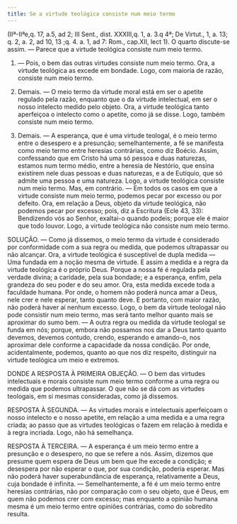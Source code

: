 ```yaml
---
title: Se a virtude teológica consiste num meio termo
---
```


(IIª-IIªe,q. 17, a.5, ad 2; III Sent., dist. XXXIII,q. 1, a. 3.q 4ª; De Virtut., 1, a. 13; q. 2, a. 2, ad 10, 13 ;q. 4. a. 1, ad 7: Rom., cap.XII, lect 1).
  O quarto discute-se assim. — Parece que a virtude teológica consiste num meio termo.  

1. — Pois, o bem das outras virtudes consiste num meio termo. Ora, a virtude teológica as excede em bondade. Logo, com maioria de razão, consiste num meio termo.  

2. Demais. — O meio termo da virtude moral está em ser o apetite regulado pela razão, enquanto que o da virtude intelectual, em ser o nosso intelecto medido pelo objeto. Ora, a virtude teológica tanto aperfeiçoa o intelecto como o apetite, como já se disse. Logo, também consiste num meio termo.  

3. Demais. — A esperança, que é uma virtude teologal, é o meio termo entre o desespero e a presunção; semelhantemente, a fé se manifesta como meio termo entre heresias contrárias, como diz Boécio. Assim, confessando que em Cristo há uma só pessoa e duas naturezas, estamos num termo médio, entre a heresia de Nestório, que ensina existirem nele duas pessoas e duas naturezas, e a de Eutíquio, que só admite uma pessoa e uma natureza. Logo, a virtude teológica consiste num meio termo.  Mas, em contrário. — Em todos os casos em que a virtude consiste num meio termo, podemos pecar por excesso ou por defeito. Ora, em relação a Deus, objeto da virtude teológica, não podemos pecar por excesso; pois, diz a Escritura (Ecle 43, 33): Bendizendo vós ao Senhor, exaltai-o quando podeis; porque ele é maior que todo louvor. Logo, a virtude teológica não consiste num meio termo.  

SOLUÇÃO. — Como já dissemos, o meio termo da virtude é considerado por conformidade com a sua regra ou medida, que podemos ultrapassar ou não alcançar. Ora, a virtude teológica é susceptível de dupla medida — Uma fundada em a noção mesma de virtude. E assim a medida e a regra da virtude teológica é o próprio Deus. Porque a nossa fé é regulada pela verdade divina; a caridade, pela sua bondade; e a esperança, enfim, pela grandeza do seu poder e do seu amor. Ora, esta medida excede toda a faculdade humana. Por onde, o homem não poderá nunca amar a Deus, nele crer e nele esperar, tanto quanto deve. E portanto, com maior razão, não poderá haver aí nenhum excesso. Logo, o bem da virtude teologal não pode consistir num meio termo, mas será tanto melhor quanto mais se aproximar do sumo bem. — A outra regra ou medida da virtude teologal se funda em nós; porque, embora não possamos nos dar a Deus tanto quanto devemos, devemos contudo, crendo, esperando e amando-o, nos aproximar dele conforme a capacidade da nossa condição. Por onde, acidentalmente, podemos, quanto ao que nos diz respeito, distinguir na virtude teológica um meio e extremos.  

DONDE A RESPOSTA À PRIMEIRA OBJEÇÃO. — O bem das virtudes intelectuais e morais consiste num meio termo conforme a uma regra ou medida que podemos ultrapassar. O que não se dá com as virtudes teologais, em si mesmas consideradas, como já dissemos.  

RESPOSTA À SEGUNDA. — As virtudes morais e intelectuais aperfeiçoam o nosso intelecto e o nosso apetite, em relação a uma medida e a uma regra criada; ao passo que as virtudes teológicas o fazem em relação à medida e à regra incriada. Logo, não há semelhança.  

RESPOSTA À TERCEIRA. — A esperança é um meio termo entre a presunção e o desespero, no que se refere a nós. Assim, dizemos que presume quem espera de Deus um bem que lhe excede a condição; e desespera por não esperar o que, por sua condição, poderia esperar. Mas não poderá haver superabundância de esperança, relativamente a Deus, cuja bondade é infinita. — Semelhantemente, a fé é um meio termo entre heresias contrárias, não por comparação com o seu objeto, que é Deus, em quem não podemos crer com excesso; mas enquanto a opinião humana mesma é um meio termo entre opiniões contrárias, como do sobredito resulta.